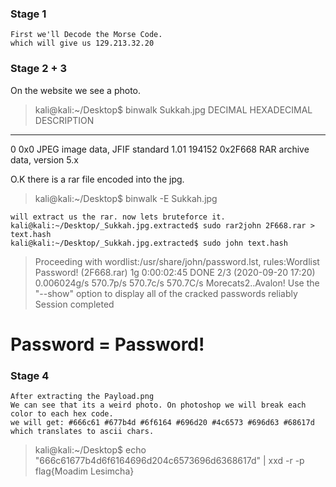 ### Stage 1
```
First we'll Decode the Morse Code.
which will give us 129.213.32.20
```
### Stage 2 + 3
On the website we see a photo.

>kali@kali:~/Desktop$ binwalk Sukkah.jpg 
DECIMAL       HEXADECIMAL     DESCRIPTION
--------------------------------------------------------------------------------
0             0x0             JPEG image data, JFIF standard 1.01
194152        0x2F668         RAR archive data, version 5.x




O.K there is a rar file encoded into the jpg.

>kali@kali:~/Desktop$ binwalk -E Sukkah.jpg


```
will extract us the rar. now lets bruteforce it.
kali@kali:~/Desktop/_Sukkah.jpg.extracted$ sudo rar2john 2F668.rar > text.hash
kali@kali:~/Desktop/_Sukkah.jpg.extracted$ sudo john text.hash
```



>Proceeding with wordlist:/usr/share/john/password.lst, rules:Wordlist
Password!        (2F668.rar)
1g 0:00:02:45 DONE 2/3 (2020-09-20 17:20) 0.006024g/s 570.7p/s 570.7c/s 570.7C/s Morecats2..Avalon!
Use the "--show" option to display all of the cracked passwords reliably
Session completed





# Password = Password!

### Stage 4
```
After extracting the Payload.png
We can see that its a weird photo. On photoshop we will break each color to each hex code.
we will get: #666c61 #677b4d #6f6164 #696d20 #4c6573 #696d63 #68617d
which translates to ascii chars.
```
>kali@kali:~/Desktop$ echo "666c61677b4d6f6164696d204c6573696d6368617d" | xxd -r -p
flag{Moadim Lesimcha}

